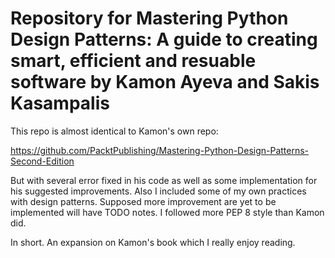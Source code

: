 <h1>Repository for Mastering Python Design Patterns: 
A guide to creating smart, efficient and resuable software
 by Kamon Ayeva and Sakis Kasampalis</h1>

This repo is almost identical to Kamon's own repo:

https://github.com/PacktPublishing/Mastering-Python-Design-Patterns-Second-Edition

But with several error fixed in his code as well as some 
implementation for his suggested improvements. Also I included some of my own practices
with design patterns. Supposed more improvement are yet to be implemented 
will have TODO notes. I followed more PEP 8 style than Kamon did.

In short. An expansion on Kamon's book which I really enjoy reading.